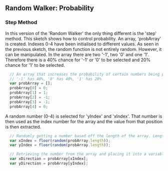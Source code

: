 ## Random Walker: Probability

### Step Method
In this version of the 'Random Walker' the only thing different is the 'step' method. This sketch shows how to control probability. An array, 'probArray' is created. Indexes 0-4 have been initialised to different values. As seen in the previous sketch, the random function is not entirely random. However, it can be manipulated. In the array there are two '-1', two '0' and one '1'. Therefore there is a 40% chance for '-1' or '0' to be selected and 20% chance for '1' to be selected.

```js
  // An array that increases the probability of certain numbers being picked
  // '-1' has 40%, '0' has 40%, '1' has 20%
  var probArray = [];
  probArray[0] = 0;
  probArray[1] = 1;
  probArray[2] = -1;
  probArray[3] = -1;
  probArray[4] = 0;
```

A random number (0-4) is selected for 'yIndex' and 'xIndex'. That number is then used as the index number for the array and the value from that position is then extracted.

```js
  // Randomly getting a number based off the length of the array. Length is 5. Random number 0-5
  var xIndex = floor(random(probArray.length));
  var yIndex = floor(random(probArray.length));

  // Retrieving the number from the array and placing it into a variable
  var xDirection = probArray[xIndex];
  var yDirection = probArray[yIndex];
```
